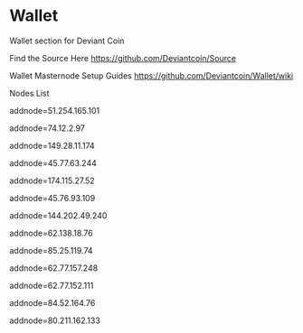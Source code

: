 # Wallet
Wallet section for Deviant Coin

Find the Source Here https://github.com/Deviantcoin/Source

Wallet Masternode Setup Guides https://github.com/Deviantcoin/Wallet/wiki

Nodes List 

addnode=51.254.165.101

addnode=74.12.2.97

addnode=149.28.11.174

addnode=45.77.63.244

addnode=174.115.27.52

addnode=45.76.93.109

addnode=144.202.49.240

addnode=62.138.18.76

addnode=85.25.119.74

addnode=62.77.157.248

addnode=62.77.152.111

addnode=84.52.164.76

addnode=80.211.162.133
